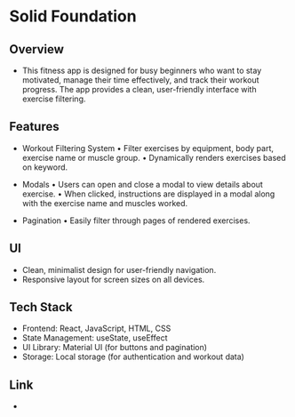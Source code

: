 # Solid Foundation

## Overview

- This fitness app is designed for busy beginners who want to stay motivated, manage their time effectively, and track their workout progress. The app provides a clean, user-friendly interface with exercise filtering.

## Features

- Workout Filtering System
  • Filter exercises by equipment, body part, exercise name or muscle group.
  • Dynamically renders exercises based on keyword.

- Modals
  • Users can open and close a modal to view details about exercise.
  • When clicked, instructions are displayed in a modal along with the exercise name and muscles worked.

- Pagination
  • Easily filter through pages of rendered exercises.

## UI

- Clean, minimalist design for user-friendly navigation.
- Responsive layout for screen sizes on all devices.

## Tech Stack

- Frontend: React, JavaScript, HTML, CSS
- State Management: useState, useEffect
- UI Library: Material UI (for buttons and pagination)
- Storage: Local storage (for authentication and workout data)

## Link

-
